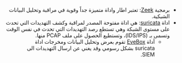 <div dir="rtl" align='right'>

 * برمجية [Zeek](https://zeek.org): تعتبر اطار واداة متميزة جداً وقوية في مراقبة وتحليل البيانات الشبكية.
 * اداة [suricata](https://suricata-ids.org/): هي اداة مفتوحة المصدر لمراقبة وكشف التهديدات التي تحدث على مستوى الشبكة وهي تستطع رصد التهديدات التي تحدث في نفس الوقت وتسمى بـ (IDS/IPS)، وتستطيع الحصول على ملف PCAP منها.
    - أداة [EveBox](https://evebox.org/) تقوم بعرض وتحليل البيانات ومخرجات اداة suricata بشكل رسومي وقد يغني عن ارسال التهديدات الى SIEM.

  

</div>
